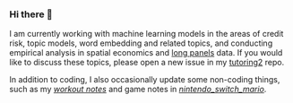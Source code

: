 ### Hi there 👋

<!--
**JiaxiangBU/JiaxiangBU** is a ✨ _special_ ✨ repository because its `README.md` (this file) appears on your GitHub profile.

Here are some ideas to get you started:

- 🔭 I’m currently working on ...
- 🌱 I’m currently learning ...
- 👯 I’m looking to collaborate on ...
- 🤔 I’m looking for help with ...
- 💬 Ask me about ...
- 📫 How to reach me: ...
- 😄 Pronouns: ...
- ⚡ Fun fact: ...
-->

I am currently working with machine learning models in the areas of credit risk, topic models, word embedding and related topics, and conducting empirical analysis in spatial economics and [long panels] data. If you would like to discuss these topics, please open a new issue in my [tutoring2] repo. 

In addition to coding, I also occasionally update some non-coding things, such as my *[workout notes]* and game notes in *[nintendo_switch_mario]*.

[workout notes]: https://jiaxiangbu.github.io/learn_workout/fitness_notes_gitbook.html
[nintendo_switch_mario]: https://github.com/JiaxiangBU/nintendo_switch_mario
[long panels]: https://github.com/JiaxiangBU/usd-data-analysisEX
[tutoring2]: https://github.com/JiaxiangBU/tutoring2/issues
